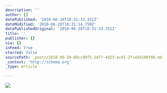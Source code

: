 ```yaml
---
description: ''
author: []
datePublished: '2018-06-28T18:31:33.351Z'
dateModified: '2018-06-28T18:31:14.750Z'
datePublishedOriginal: '2018-06-28T18:31:33.351Z'
title: ''
publisher: {}
via: {}
inFeed: true
starred: false
sourcePath: _posts/2018-06-28-08cc89f5-2df7-4423-ac01-2fceb8180f8b.md
_context: 'http://schema.org'
_type: Article

---
```

![](https://the-grid-user-content.s3-us-west-2.amazonaws.com/f6c8cdef-5b1d-47b8-8e42-490c2b97d110.jpg)